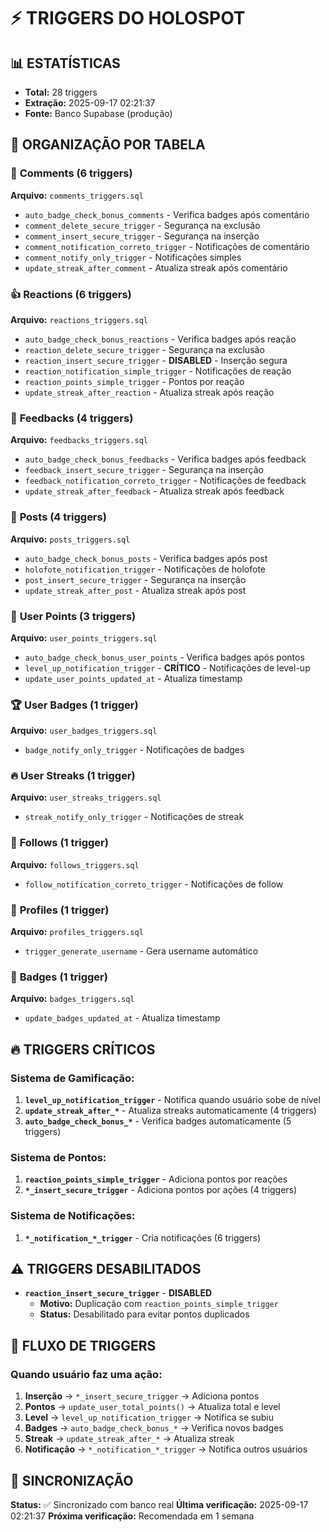 # ⚡ TRIGGERS DO HOLOSPOT

## 📊 **ESTATÍSTICAS**
- **Total:** 28 triggers
- **Extração:** 2025-09-17 02:21:37
- **Fonte:** Banco Supabase (produção)

## 📁 **ORGANIZAÇÃO POR TABELA**

### 💬 **Comments (6 triggers)**
**Arquivo:** `comments_triggers.sql`

- `auto_badge_check_bonus_comments` - Verifica badges após comentário
- `comment_delete_secure_trigger` - Segurança na exclusão
- `comment_insert_secure_trigger` - Segurança na inserção
- `comment_notification_correto_trigger` - Notificações de comentário
- `comment_notify_only_trigger` - Notificações simples
- `update_streak_after_comment` - Atualiza streak após comentário

### 👍 **Reactions (6 triggers)**
**Arquivo:** `reactions_triggers.sql`

- `auto_badge_check_bonus_reactions` - Verifica badges após reação
- `reaction_delete_secure_trigger` - Segurança na exclusão
- `reaction_insert_secure_trigger` - **DISABLED** - Inserção segura
- `reaction_notification_simple_trigger` - Notificações de reação
- `reaction_points_simple_trigger` - Pontos por reação
- `update_streak_after_reaction` - Atualiza streak após reação

### 📝 **Feedbacks (4 triggers)**
**Arquivo:** `feedbacks_triggers.sql`

- `auto_badge_check_bonus_feedbacks` - Verifica badges após feedback
- `feedback_insert_secure_trigger` - Segurança na inserção
- `feedback_notification_correto_trigger` - Notificações de feedback
- `update_streak_after_feedback` - Atualiza streak após feedback

### 📄 **Posts (4 triggers)**
**Arquivo:** `posts_triggers.sql`

- `auto_badge_check_bonus_posts` - Verifica badges após post
- `holofote_notification_trigger` - Notificações de holofote
- `post_insert_secure_trigger` - Segurança na inserção
- `update_streak_after_post` - Atualiza streak após post

### 🎯 **User Points (3 triggers)**
**Arquivo:** `user_points_triggers.sql`

- `auto_badge_check_bonus_user_points` - Verifica badges após pontos
- `level_up_notification_trigger` - **CRÍTICO** - Notificações de level-up
- `update_user_points_updated_at` - Atualiza timestamp

### 🏆 **User Badges (1 trigger)**
**Arquivo:** `user_badges_triggers.sql`

- `badge_notify_only_trigger` - Notificações de badges

### 🔥 **User Streaks (1 trigger)**
**Arquivo:** `user_streaks_triggers.sql`

- `streak_notify_only_trigger` - Notificações de streak

### 👥 **Follows (1 trigger)**
**Arquivo:** `follows_triggers.sql`

- `follow_notification_correto_trigger` - Notificações de follow

### 👤 **Profiles (1 trigger)**
**Arquivo:** `profiles_triggers.sql`

- `trigger_generate_username` - Gera username automático

### 🏅 **Badges (1 trigger)**
**Arquivo:** `badges_triggers.sql`

- `update_badges_updated_at` - Atualiza timestamp

## 🔥 **TRIGGERS CRÍTICOS**

### **Sistema de Gamificação:**
1. **`level_up_notification_trigger`** - Notifica quando usuário sobe de nível
2. **`update_streak_after_*`** - Atualiza streaks automaticamente (4 triggers)
3. **`auto_badge_check_bonus_*`** - Verifica badges automaticamente (5 triggers)

### **Sistema de Pontos:**
1. **`reaction_points_simple_trigger`** - Adiciona pontos por reações
2. **`*_insert_secure_trigger`** - Adiciona pontos por ações (4 triggers)

### **Sistema de Notificações:**
1. **`*_notification_*_trigger`** - Cria notificações (6 triggers)

## ⚠️ **TRIGGERS DESABILITADOS**

- **`reaction_insert_secure_trigger`** - **DISABLED**
  - **Motivo:** Duplicação com `reaction_points_simple_trigger`
  - **Status:** Desabilitado para evitar pontos duplicados

## 🔄 **FLUXO DE TRIGGERS**

### **Quando usuário faz uma ação:**
1. **Inserção** → `*_insert_secure_trigger` → Adiciona pontos
2. **Pontos** → `update_user_total_points()` → Atualiza total e level
3. **Level** → `level_up_notification_trigger` → Notifica se subiu
4. **Badges** → `auto_badge_check_bonus_*` → Verifica novos badges
5. **Streak** → `update_streak_after_*` → Atualiza streak
6. **Notificação** → `*_notification_*_trigger` → Notifica outros usuários

## 🔄 **SINCRONIZAÇÃO**

**Status:** ✅ Sincronizado com banco real
**Última verificação:** 2025-09-17 02:21:37
**Próxima verificação:** Recomendada em 1 semana


